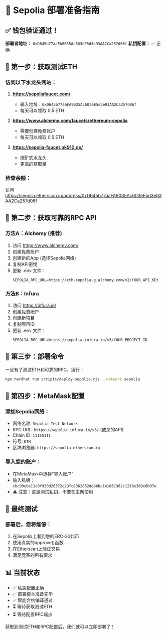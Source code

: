 # 🎯 Sepolia 部署准备指南

## ✅ 钱包验证通过！

**部署者地址：** `0xD645b77aaFA9035Ac603eE5d3e93AA2Ca257d06f`
**私钥配置：** ✅ 正确

## 🚰 第一步：获取测试ETH

### 访问以下水龙头网站：

1. **https://sepoliafaucet.com/**
   - 输入地址：`0xD645b77aaFA9035Ac603eE5d3e93AA2Ca257d06f`
   - 每天可以领取 0.5 ETH

2. **https://www.alchemy.com/faucets/ethereum-sepolia**
   - 需要创建免费账户
   - 每天可以领取 0.5 ETH

3. **https://sepolia-faucet.pk910.de/**
   - 挖矿式水龙头
   - 更高的获取量

### 检查余额：
访问 https://sepolia.etherscan.io/address/0xD645b77aaFA9035Ac603eE5d3e93AA2Ca257d06f

## 🔧 第二步：获取可靠的RPC API

### 方法A：Alchemy (推荐)
1. 访问 https://www.alchemy.com/
2. 创建免费账户
3. 创建新的App (选择Sepolia网络)
4. 复制API密钥
5. 更新 .env 文件：
   ```
   SEPOLIA_RPC_URL=https://eth-sepolia.g.alchemy.com/v2/YOUR_API_KEY
   ```

### 方法B：Infura
1. 访问 https://infura.io/
2. 创建免费账户
3. 创建新项目
4. 复制项目ID
5. 更新 .env 文件：
   ```
   SEPOLIA_RPC_URL=https://sepolia.infura.io/v3/YOUR_PROJECT_ID
   ```

## 🚀 第三步：部署命令

一旦有了测试ETH和可靠的RPC，运行：

```bash
npx hardhat run scripts/deploy-sepolia.cjs --network sepolia
```

## 📱 第四步：MetaMask配置

### 添加Sepolia网络：
- 网络名称: `Sepolia Test Network`
- RPC URL: `https://sepolia.infura.io/v3/` (或您的API)
- Chain ID: `11155111`
- 符号: `ETH`
- 区块浏览器: `https://sepolia.etherscan.io`

### 导入您的账户：
- 在MetaMask中选择"导入账户"
- 输入私钥：`cbc99ebe11c0f930d26372c29fc8362852de86bc141061362c1218e389c6b97e`
- ⚠️  注意：这是测试私钥，不要在主网使用

## 🎯 最终测试

### 部署后，您将能够：
1. 在Sepolia上看到您的ERC-20代币
2. 使用真实的approve()函数
3. 在Etherscan上验证交易
4. 满足竞赛的所有要求

## 📊 当前状态
- ✅ 私钥配置正确
- ✅ 部署脚本准备完毕
- ✅ 智能合约编译通过
- ⏳ 等待获取测试ETH
- ⏳ 等待配置RPC端点

获取到测试ETH和RPC配置后，我们就可以立即部署了！
